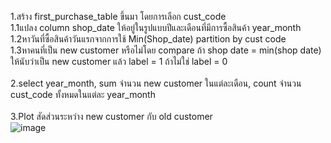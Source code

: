 1.สร้าง first_purchase_table ขึ้นมา โดยการเลือก cust_code\
  1.1แปลง column shop_date ให้อยู่ในรูปแบบปีและเดือนที่มีการซื้อสินค้า year_month\
  1.2หาวันที่ซื้อสินค้าวันแรกจากการใช้ Min(Shop_date) partition by cust code\
  1.3หาคนที่เป็น new customer หรือไม่โดย compare ถ้า shop date = min(shop date) ให้นับว่าเป็น new customer แล้ว label = 1 ถ้าไม่ใช่ label = 0\
\
2.select year_month, sum จำนวน new customer ในแต่ละเดือน, count จำนวน cust_code ทั้งหมดในแต่ละ year_month\
\
3.Plot สัดส่วนระหว่าง new customer กับ old customer\
![image](https://user-images.githubusercontent.com/77907226/147737370-e69092c9-75ac-4d2e-9c67-0f056c4002e6.png)

